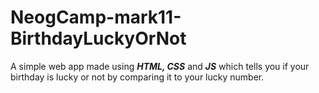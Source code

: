 # NeogCamp-mark11-BirthdayLuckyOrNot

A simple web app made using <em><strong>HTML, CSS</strong></em> and <em><strong>JS</strong></em> which tells you if your birthday is lucky or not by comparing it to your lucky number. 

